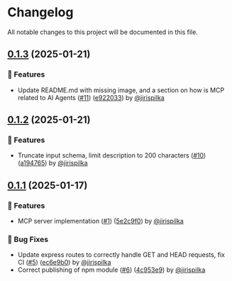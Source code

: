 # Changelog

All notable changes to this project will be documented in this file.

## [0.1.3](https://github.com/apify/actors-mcp-server/releases/tag/v0.1.3) (2025-01-21)

### 🚀 Features

- Update README.md with missing image, and a section on how is MCP related to AI Agents ([#11](https://github.com/apify/actors-mcp-server/pull/11)) ([e922033](https://github.com/apify/actors-mcp-server/commit/e9220332d9ccfbd2efdfb95f07f7c7a52fffc92b)) by [@jirispilka](https://github.com/jirispilka)


## [0.1.2](https://github.com/apify/actors-mcp-server/releases/tag/v0.1.2) (2025-01-21)

### 🚀 Features

- Truncate input schema, limit description to 200 characters ([#10](https://github.com/apify/actors-mcp-server/pull/10)) ([a194765](https://github.com/apify/actors-mcp-server/commit/a1947657fd6f7cf557e5ce24a6bbccb97e875733)) by [@jirispilka](https://github.com/jirispilka)


## [0.1.1](https://github.com/apify/actors-mcp-server/releases/tag/v0.1.1) (2025-01-17)

### 🚀 Features

- MCP server implementation ([#1](https://github.com/apify/actors-mcp-server/pull/1)) ([5e2c9f0](https://github.com/apify/actors-mcp-server/commit/5e2c9f06008304257c887dc3c67eb9ddfd32d6cd)) by [@jirispilka](https://github.com/jirispilka)

### 🐛 Bug Fixes

- Update express routes to correctly handle GET and HEAD requests, fix CI ([#5](https://github.com/apify/actors-mcp-server/pull/5)) ([ec6e9b0](https://github.com/apify/actors-mcp-server/commit/ec6e9b0a4657f673b3650a5906fe00e66411d7f1)) by [@jirispilka](https://github.com/jirispilka)
- Correct publishing of npm module ([#6](https://github.com/apify/actors-mcp-server/pull/6)) ([4c953e9](https://github.com/apify/actors-mcp-server/commit/4c953e9fe0c735f1690c8356884dd78d8608979f)) by [@jirispilka](https://github.com/jirispilka)
